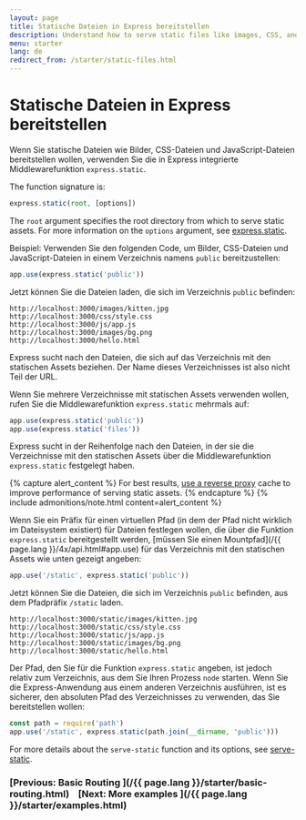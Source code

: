 ```yaml
---
layout: page
title: Statische Dateien in Express bereitstellen
description: Understand how to serve static files like images, CSS, and JavaScript in Express.js applications using the built-in 'static' middleware.
menu: starter
lang: de
redirect_from: /starter/static-files.html
---
```


# Statische Dateien in Express bereitstellen

Wenn Sie statische Dateien wie Bilder, CSS-Dateien und JavaScript-Dateien bereitstellen wollen, verwenden Sie die in Express integrierte Middlewarefunktion `express.static`.

The function signature is:

```js
express.static(root, [options])
```

The `root` argument specifies the root directory from which to serve static assets.
For more information on the `options` argument, see [express.static](/{{page.lang}}/4x/api.html#express.static).

Beispiel: Verwenden Sie den folgenden Code, um Bilder, CSS-Dateien und JavaScript-Dateien in einem Verzeichnis namens `public` bereitzustellen:

```js
app.use(express.static('public'))
```

Jetzt können Sie die Dateien laden, die sich im Verzeichnis `public` befinden:

```text
http://localhost:3000/images/kitten.jpg
http://localhost:3000/css/style.css
http://localhost:3000/js/app.js
http://localhost:3000/images/bg.png
http://localhost:3000/hello.html
```

<div class="doc-box doc-info">Express sucht nach den Dateien, die sich auf das Verzeichnis mit den statischen Assets beziehen. Der Name dieses Verzeichnisses ist also nicht Teil der URL.</div>

Wenn Sie mehrere Verzeichnisse mit statischen Assets verwenden wollen, rufen Sie die Middlewarefunktion `express.static` mehrmals auf:

```js
app.use(express.static('public'))
app.use(express.static('files'))
```

Express sucht in der Reihenfolge nach den Dateien, in der sie die Verzeichnisse mit den statischen Assets über die Middlewarefunktion `express.static` festgelegt haben.

{% capture alert_content %}
For best results, [use a reverse proxy](/{{page.lang}}/advanced/best-practice-performance.html#use-a-reverse-proxy) cache to improve performance of serving static assets.
{% endcapture %}
{% include admonitions/note.html content=alert_content %}

Wenn Sie ein Präfix für einen virtuellen Pfad (in dem der Pfad nicht wirklich im Dateisystem existiert) für Dateien festlegen wollen, die über die Funktion `express.static` bereitgestellt werden, [müssen Sie einen Mountpfad](/{{ page.lang }}/4x/api.html#app.use) für das Verzeichnis mit den statischen Assets wie unten gezeigt angeben:

```js
app.use('/static', express.static('public'))
```

Jetzt können Sie die Dateien, die sich im Verzeichnis `public` befinden, aus dem Pfadpräfix `/static` laden.

```text
http://localhost:3000/static/images/kitten.jpg
http://localhost:3000/static/css/style.css
http://localhost:3000/static/js/app.js
http://localhost:3000/static/images/bg.png
http://localhost:3000/static/hello.html
```

Der Pfad, den Sie für die Funktion `express.static` angeben, ist jedoch relativ zum Verzeichnis, aus dem Sie Ihren Prozess `node` starten. Wenn Sie die Express-Anwendung aus einem anderen Verzeichnis ausführen, ist es sicherer, den absoluten Pfad des Verzeichnisses zu verwenden, das Sie bereitstellen wollen:

```js
const path = require('path')
app.use('/static', express.static(path.join(__dirname, 'public')))
```

For more details about the `serve-static` function and its options, see  [serve-static](/resources/middleware/serve-static.html).

### [Previous: Basic Routing ](/{{ page.lang }}/starter/basic-routing.html)&nbsp;&nbsp;&nbsp;&nbsp;[Next: More examples ](/{{ page.lang }}/starter/examples.html)
